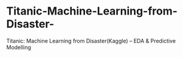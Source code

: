 # Titanic-Machine-Learning-from-Disaster-
Titanic: Machine Learning from Disaster(Kaggle) – EDA &amp; Predictive Modelling
